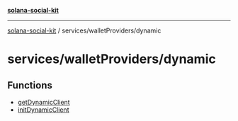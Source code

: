 [**solana-social-kit**](../../../README.md)

***

[solana-social-kit](../../../README.md) / services/walletProviders/dynamic

# services/walletProviders/dynamic

## Functions

- [getDynamicClient](functions/getDynamicClient.md)
- [initDynamicClient](functions/initDynamicClient.md)
